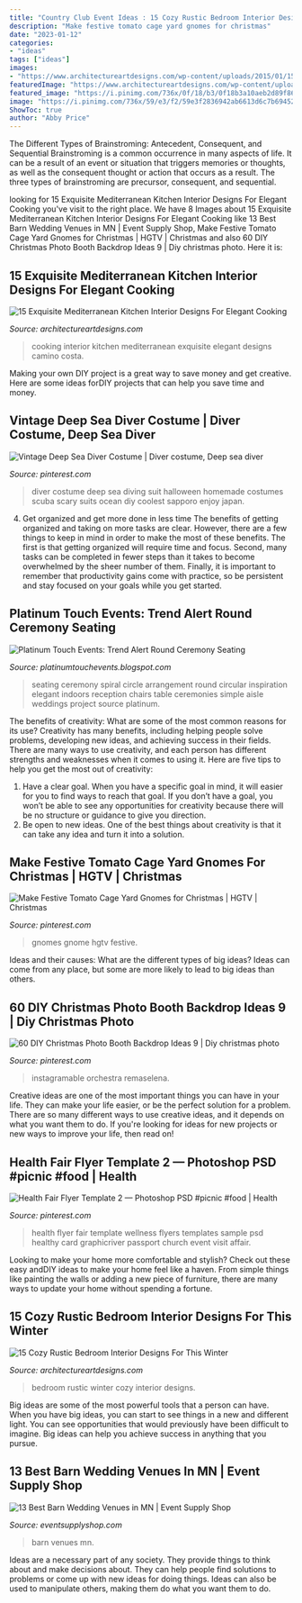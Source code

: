 ```yaml
---
title: "Country Club Event Ideas : 15 Cozy Rustic Bedroom Interior Designs For This Winter"
description: "Make festive tomato cage yard gnomes for christmas"
date: "2023-01-12"
categories:
- "ideas"
tags: ["ideas"]
images:
- "https://www.architectureartdesigns.com/wp-content/uploads/2015/01/15-Exquisite-Mediterranean-Kitchen-Interior-Designs-For-Elegant-Cooking-2.jpg"
featuredImage: "https://www.architectureartdesigns.com/wp-content/uploads/2015/01/15-Exquisite-Mediterranean-Kitchen-Interior-Designs-For-Elegant-Cooking-2.jpg"
featured_image: "https://i.pinimg.com/736x/0f/18/b3/0f18b3a10aeb2d89f869c636169ffbf5.jpg"
image: "https://i.pinimg.com/736x/59/e3/f2/59e3f2836942ab6613d6c7b694527255.jpg"
ShowToc: true
author: "Abby Price"
---
```



The Different Types of Brainstroming: Antecedent, Consequent, and Sequential
Brainstroming is a common occurrence in many aspects of life. It can be a result of an event or situation that triggers memories or thoughts, as well as the consequent thought or action that occurs as a result. The three types of brainstroming are precursor, consequent, and sequential.

	

		
looking for 15 Exquisite Mediterranean Kitchen Interior Designs For Elegant Cooking you've visit to the right place. We have 8 Images about 15 Exquisite Mediterranean Kitchen Interior Designs For Elegant Cooking like 13 Best Barn Wedding Venues in MN | Event Supply Shop, Make Festive Tomato Cage Yard Gnomes for Christmas | HGTV | Christmas and also 60 DIY Christmas Photo Booth Backdrop Ideas 9 | Diy christmas photo. Here it is:
		
    
## 15 Exquisite Mediterranean Kitchen Interior Designs For Elegant Cooking

<img loading=lazy src="https://www.architectureartdesigns.com/wp-content/uploads/2015/01/15-Exquisite-Mediterranean-Kitchen-Interior-Designs-For-Elegant-Cooking-2.jpg" onerror="this.onerror=null;this.src='https://tse3.mm.bing.net/th?id=OIP.4SZgcJqQ8Bcp2DpdWqltbAHaMG&amp;pid=15.1';" alt="15 Exquisite Mediterranean Kitchen Interior Designs For Elegant Cooking">

_Source: architectureartdesigns.com_

>cooking interior kitchen mediterranean exquisite elegant designs camino costa. 

	

Making your own DIY project is a great way to save money and get creative. Here are some ideas forDIY projects that can help you save time and money.

    
## Vintage Deep Sea Diver Costume | Diver Costume, Deep Sea Diver

<img loading=lazy src="https://i.pinimg.com/736x/48/ea/1c/48ea1c0fd2e6dc9cf0e2a02996b91a06--deep-sea-diver-diving-suit.jpg" onerror="this.onerror=null;this.src='https://tse2.mm.bing.net/th?id=OIP.bMagfoTcpuHMdEyNFzAxEwHaJ7&amp;pid=15.1';" alt="Vintage Deep Sea Diver Costume | Diver costume, Deep sea diver">

_Source: pinterest.com_

>diver costume deep sea diving suit halloween homemade costumes scuba scary suits ocean diy coolest sapporo enjoy japan. 

	

4) Get organized and get more done in less time
The benefits of getting organized and taking on more tasks are clear. However, there are a few things to keep in mind in order to make the most of these benefits. The first is that getting organized will require time and focus. Second, many tasks can be completed in fewer steps than it takes to become overwhelmed by the sheer number of them. Finally, it is important to remember that productivity gains come with practice, so be persistent and stay focused on your goals while you get started.

    
## Platinum Touch Events: Trend Alert Round Ceremony Seating

<img loading=lazy src="http://3.bp.blogspot.com/-ZxXlk31X3m4/T4c6zO0hJlI/AAAAAAAABeA/Kw6fNfZuwEk/s640/Circular+Wedding+Ceremony+Seating+4.jpg" onerror="this.onerror=null;this.src='https://tse1.mm.bing.net/th?id=OIP.zlnxeFT9qc02vuRVSecnCQAAAA&amp;pid=15.1';" alt="Platinum Touch Events: Trend Alert Round Ceremony Seating">

_Source: platinumtouchevents.blogspot.com_

>seating ceremony spiral circle arrangement round circular inspiration elegant indoors reception chairs table ceremonies simple aisle weddings project source platinum. 

	

The benefits of creativity: What are some of the most common reasons for its use?
Creativity has many benefits, including helping people solve problems, developing new ideas, and achieving success in their fields. There are many ways to use creativity, and each person has different strengths and weaknesses when it comes to using it. Here are five tips to help you get the most out of creativity: 
1. Have a clear goal. When you have a specific goal in mind, it will easier for you to find ways to reach that goal. If you don’t have a goal, you won’t be able to see any opportunities for creativity because there will be no structure or guidance to give you direction. 
2. Be open to new ideas. One of the best things about creativity is that it can take any idea and turn it into a solution.

    
## Make Festive Tomato Cage Yard Gnomes For Christmas | HGTV | Christmas

<img loading=lazy src="https://i.pinimg.com/736x/59/e3/f2/59e3f2836942ab6613d6c7b694527255.jpg" onerror="this.onerror=null;this.src='https://tse2.mm.bing.net/th?id=OIP.CK4NHyfT4xxT0Hd6VaikgwHaLH&amp;pid=15.1';" alt="Make Festive Tomato Cage Yard Gnomes for Christmas | HGTV | Christmas">

_Source: pinterest.com_

>gnomes gnome hgtv festive. 

	

Ideas and their causes: What are the different types of big ideas?
Ideas can come from any place, but some are more likely to lead to big ideas than others.

    
## 60 DIY Christmas Photo Booth Backdrop Ideas 9 | Diy Christmas Photo

<img loading=lazy src="https://i.pinimg.com/736x/58/f0/cc/58f0cce01841620072d9ecc8bdc84f4a.jpg" onerror="this.onerror=null;this.src='https://tse1.mm.bing.net/th?id=OIP.qdV90GicnlIZfyq5LqcAjAHaLH&amp;pid=15.1';" alt="60 DIY Christmas Photo Booth Backdrop Ideas 9 | Diy christmas photo">

_Source: pinterest.com_

>instagramable orchestra remaselena. 

	

Creative ideas are one of the most important things you can have in your life. They can make your life easier, or be the perfect solution for a problem. There are so many different ways to use creative ideas, and it depends on what you want them to do. If you're looking for ideas for new projects or new ways to improve your life, then read on!

    
## Health Fair Flyer Template 2 — Photoshop PSD #picnic #food | Health

<img loading=lazy src="https://i.pinimg.com/736x/0f/18/b3/0f18b3a10aeb2d89f869c636169ffbf5.jpg" onerror="this.onerror=null;this.src='https://tse4.mm.bing.net/th?id=OIP.dvaeJLNXxJFCQj2KDq3EyAHaLJ&amp;pid=15.1';" alt="Health Fair Flyer Template 2 — Photoshop PSD #picnic #food | Health">

_Source: pinterest.com_

>health flyer fair template wellness flyers templates sample psd healthy card graphicriver passport church event visit affair. 

	

Looking to make your home more comfortable and stylish? Check out these easy andDIY ideas to make your home feel like a haven. From simple things like painting the walls or adding a new piece of furniture, there are many ways to update your home without spending a fortune.

    
## 15 Cozy Rustic Bedroom Interior Designs For This Winter

<img loading=lazy src="https://www.architectureartdesigns.com/wp-content/uploads/2014/10/15-Cozy-Rustic-Bedroom-Interior-Designs-For-This-Winter-3-630x947.jpg" onerror="this.onerror=null;this.src='https://tse4.mm.bing.net/th?id=OIP.NG5JmwVBK_1HqKc15m4qzQHaLI&amp;pid=15.1';" alt="15 Cozy Rustic Bedroom Interior Designs For This Winter">

_Source: architectureartdesigns.com_

>bedroom rustic winter cozy interior designs. 

	

Big ideas are some of the most powerful tools that a person can have. When you have big ideas, you can start to see things in a new and different light. You can see opportunities that would previously have been difficult to imagine. Big ideas can help you achieve success in anything that you pursue.

    
## 13 Best Barn Wedding Venues In MN | Event Supply Shop

<img loading=lazy src="https://cdn.shopify.com/s/files/1/2697/7586/articles/mn_barn_wedding_venues_1200x1200.jpg?v=1531939852" onerror="this.onerror=null;this.src='https://tse2.mm.bing.net/th?id=OIP.c6H0iOAAP5Ou7pZNL__DbgHaEh&amp;pid=15.1';" alt="13 Best Barn Wedding Venues in MN | Event Supply Shop">

_Source: eventsupplyshop.com_

>barn venues mn. 

	

Ideas are a necessary part of any society. They provide things to think about and make decisions about. They can help people find solutions to problems or come up with new ideas for doing things. Ideas can also be used to manipulate others, making them do what you want them to do.

